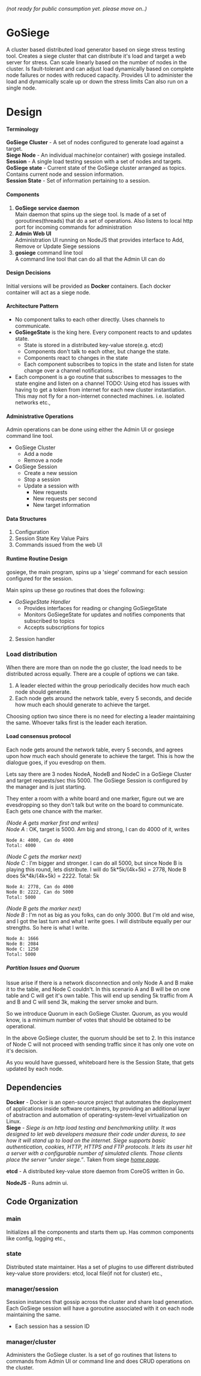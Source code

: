 *(not ready for public consumption yet. please move on..)*

GoSiege
=======
A cluster based distributed load generator based on siege stress testing tool. Creates a 
siege cluster that can distribute it's load and target a web server for stress. Can scale 
linearly based on the number of nodes in the cluster. Is fault-tolerant and can adjust 
load dynamically based on complete node failures or nodes with reduced capacity.
Provides UI to administer the load and dynamically scale up or down the stress limits
Can also run on a single node.


Design
=======
#### Terminology
**GoSiege Cluster** - A set of nodes configured to generate load against a target.  
**Siege Node**      - An individual machine(or container) with gosiege installed.  
**Session**         - A single load testing session with a set of nodes and targets.  
**GoSiege state**   - Current state of the GoSiege cluster arranged as topics. Contains 
                      current node and session information.  
**Session State**   - Set of information pertaining to a session.

#### Components
1. **GoSiege service daemon**  
Main daemon that spins up the siege tool. Is made of a set of goroutines(threads) that 
do a set of operations. Also listens to local http port for incoming commands for
administration
2. **Admin Web UI**  
Administration UI running on NodeJS that provides interface to Add, Remove or Update
Siege sessions
3. **gosiege** command line tool   
A command line tool that can do all that the Admin UI can do

#### Design Decisions
Initial versions will be provided as **Docker** containers. Each docker container will
act as a siege node.

#### Architecture Pattern
* No component talks to each other directly. Uses channels to communicate.
* **GoSiegeState** is the king here. Every component reacts to and updates state.
    - State is stored in a distributed key-value store(e.g. etcd)
    - Components don't talk to each other, but change the state.
    - Components react to changes in the state
    - Each component subscribes to topics in the state and listen for state change 
      over a channel notifications.
* Each component is a go routine that subscribes to messages to the state engine and listen on a channel
TODO: Using etcd has issues with having to get a token from internet for each new 
cluster instantiation. This may not fly for a non-internet connected machines. 
i.e. isolated networks etc.,

#### Administrative Operations
Admin operations can be done using either the Admin UI or gosiege command line tool.
* GoSiege Cluster
    - Add a node
    - Remove a node
* GoSiege Session
    - Create a new session
    - Stop a session
    - Update a session with
        - New requests
        - New requests per second
        - New target information

#### Data Structures
1. Configuration 
2. Session State Key Value Pairs
2. Commands issued from the web UI

#### Runtime Routine Design
gosiege, the main program, spins up a 'siege' command for each session configured for the session. 

Main spins up these go routines that does the following: 
- *GoSiegeState Handler* 
    - Provides interfaces for reading or changing GoSiegeState
    - Monitors GoSiegeState for updates and notifies components that subscribed to topics
    - Accepts subscriptions for topics    
2. Session handler

### Load distribution
When there are more than on node the go cluster, the load needs to be distributed across equally. There
are a couple of options we can take. 
1. A leader elected within the group periodically decides how much each node should generate.
2. Each node gets around the network table, every 5 seconds, and decide how much each 
should generate to achieve the target.

Choosing option two since there is no need for electing a leader maintaining the same. 
Whoever talks first is the leader each iteration.

#### Load consensus protocol
Each node gets around the network table, every 5 seconds, and agrees upon how much each 
should generate to achieve the target. This is how the dialogue goes, if you evesdrop on them.

Lets say there are 3 nodes NodeA, NodeB and NodeC in a GoSiege Cluster and target requests/sec
this 5000. The GoSiege Session is configured by the manager and is just starting. 

They enter a room with a white board and one marker, figure out we are evesdropping 
so they don't talk but write on the board to communicate.  Each gets one chance with
the marker.

*(Node A gets marker first and writes)*  
*Node A* : OK, target is 5000. Am big and strong, I can do 4000 of it, writes
```
Node A: 4000, Can do 4000
Total: 4000
```
*(Node C gets the marker next)*  
*Node C* : I'm bigger and stronger. I can do all 5000, but since Node B is playing this round, 
lets distribute. I will do 5k\*5k/(4k+5k) = 2778, Node B does 5k*4k/(4k+5k) = 2222. Total: 5k   
```
Node A: 2778, Can do 4000
Node B: 2222, Can do 5000
Total: 5000
```
*(Node B gets the marker next)*  
*Node B* : I'm not as big as you folks, can do only 3000. But I'm old and wise, and I got the last 
turn and what I write goes. I will distribute equally per our strengths. So here is what I write.  
```
Node A: 1666
Node B: 2084
Node C: 1250
Total: 5000
```

##### Partition Issues and Quorum
Issue arise if there is a network disconnection and only Node A and B make it to the table, 
and Node C couldn't. In this scenario A and B will be on one table and C will get 
it's own table. This will end up sending 5k traffic from A and B and C will send 3k, 
making the server smoke and burn. 

So we introduce Quorum in each GoSiege Cluster. Quorum, as you would know, is a minimum
number of votes that should be obtained to be operational. 

In the above GoSiege cluster, the quorum should be set to 2. In this instance of 
Node C will not proceed with sending traffic since it has only one vote on it's decision.

As you would have guessed, whiteboard here is the Session State, that gets updated by 
each node.

Dependencies
------------
**Docker** - Docker is an open-source project that automates the deployment of applications inside software containers, by providing an additional layer of abstraction and automation of operating-system-level virtualization on Linux.  
**Siege** - *Siege is an http load testing and benchmarking utility. It was designed to let web developers measure their code under duress, to see how it will stand up to load on the internet. Siege supports basic authentication, cookies, HTTP, HTTPS and FTP protocols. It lets its user hit a server with a configurable number of simulated clients. Those clients place the server “under siege.”*. Taken from siege [*home page*](http://www.joedog.org/siege-home).   

**etcd** - A distributed key-value store daemon from CoreOS written in Go.

**NodeJS** - Runs admin ui.  

Code Organization
----------
### main
Initializes all the components and starts them up. Has common components like
config, logging etc.,

### state
Distributed state maintainer. Has a set of plugins to use different distributed
key-value store providers: etcd, local file(if not for cluster) etc.,

### manager/session
Session instances that gossip across the cluster and share load generation. Each 
GoSiege session will have a goroutine associated with it on each node maintaining the 
same.
- Each session has a session ID 

### manager/cluster
Administers the GoSiege cluster. Is a set of go routines that listens to commands from 
Admin UI or command line and does CRUD operations on the cluster.  
